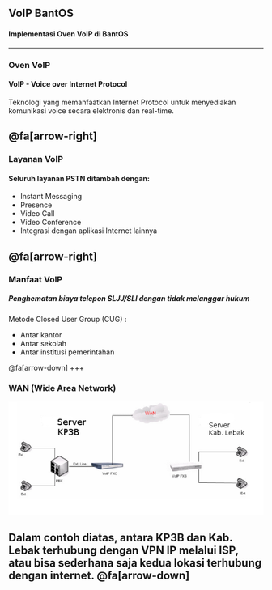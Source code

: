 ## VoIP BantOS

#### Implementasi Oven VoIP di BantOS
---
### Oven VoIP <br/> 
#### VoIP - Voice over Internet Protocol
Teknologi yang memanfaatkan Internet Protocol untuk menyediakan komunikasi voice secara elektronis dan real-time.

@fa[arrow-right]
---
### Layanan VoIP
#### Seluruh layanan PSTN ditambah dengan:
- Instant Messaging 
- Presence
- Video Call
- Video Conference
- Integrasi dengan aplikasi Internet lainnya

@fa[arrow-right]
---
### Manfaat VoIP <br/>
##### Penghematan biaya telepon SLJJ/SLI dengan tidak melanggar hukum
Metode Closed User Group (CUG) : 
- Antar kantor
- Antar sekolah
- Antar institusi pemerintahan

@fa[arrow-down]
+++
### WAN (Wide Area Network)
![Trunk](/assets/image/trunk.png)

Dalam contoh diatas, antara KP3B dan Kab. Lebak terhubung dengan VPN IP melalui ISP, atau bisa sederhana saja kedua lokasi terhubung dengan internet.
@fa[arrow-down]
---
